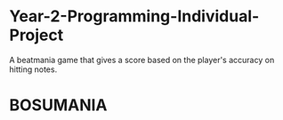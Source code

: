 # Year-2-Programming-Individual-Project

A beatmania game that gives a score based on the player's accuracy on hitting notes.

# BOSUMANIA

#

